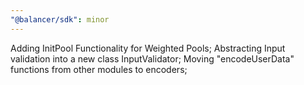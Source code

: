 ```yaml
---
"@balancer/sdk": minor
---
```


Adding InitPool Functionality for Weighted Pools;
Abstracting Input validation into a new class InputValidator;
Moving "encodeUserData" functions from other modules to encoders;